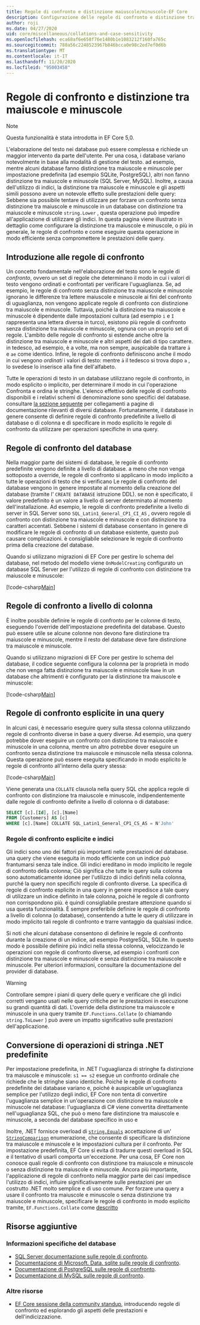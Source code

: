 ```yaml
---
title: Regole di confronto e distinzione maiuscole/minuscole-EF Core
description: Configurazione delle regole di confronto e distinzione tra maiuscole e minuscole nel database e nelle query con Entity Framework Core
author: roji
ms.date: 04/27/2020
uid: core/miscellaneous/collations-and-case-sensitivity
ms.openlocfilehash: eca68af6e658f76e1480b1e1083212f160fa765c
ms.sourcegitcommit: 788a56c2248523967b846bcca0e98c2ed7ef0d6b
ms.translationtype: MT
ms.contentlocale: it-IT
ms.lasthandoff: 11/20/2020
ms.locfileid: "95003458"
---
```

# <a name="collations-and-case-sensitivity"></a>Regole di confronto e distinzione tra maiuscole e minuscole

> [!NOTE]
> Questa funzionalità è stata introdotta in EF Core 5,0.

L'elaborazione del testo nei database può essere complessa e richiede un maggior intervento da parte dell'utente. Per una cosa, i database variano notevolmente in base alla modalità di gestione del testo. ad esempio, mentre alcuni database fanno distinzione tra maiuscole e minuscole per impostazione predefinita (ad esempio SQLite, PostgreSQL), altri non fanno distinzione tra maiuscole e minuscole (SQL Server, MySQL). Inoltre, a causa dell'utilizzo di indici, la distinzione tra maiuscole e minuscole e gli aspetti simili possono avere un notevole effetto sulle prestazioni delle query: Sebbene sia possibile tentare di utilizzare per forzare un confronto senza distinzione tra maiuscole e minuscole in un database con distinzione tra maiuscole e minuscole `string.Lower` , questa operazione può impedire all'applicazione di utilizzare gli indici. In questa pagina viene illustrato in dettaglio come configurare la distinzione tra maiuscole e minuscole, o più in generale, le regole di confronto e come eseguire questa operazione in modo efficiente senza compromettere le prestazioni delle query.

## <a name="introduction-to-collations"></a>Introduzione alle regole di confronto

Un concetto fondamentale nell'elaborazione del testo sono le regole di *confronto*, ovvero un set di regole che determinano il modo in cui i valori di testo vengono ordinati e confrontati per verificare l'uguaglianza. Se, ad esempio, le regole di confronto senza distinzione tra maiuscole e minuscole ignorano le differenze tra lettere maiuscole e minuscole ai fini del confronto di uguaglianza, non vengono applicate regole di confronto con distinzione tra maiuscole e minuscole. Tuttavia, poiché la distinzione tra maiuscole e minuscole è dipendente dalle impostazioni cultura (ad esempio `i` e `I` rappresenta una lettera diversa in turco), esistono più regole di confronto senza distinzione tra maiuscole e minuscole, ognuna con un proprio set di regole. L'ambito delle regole di confronto si estende anche oltre la distinzione tra maiuscole e minuscole e altri aspetti dei dati di tipo carattere. in tedesco, ad esempio, è a volte, ma non sempre, auspicabile da trattare `ä` e `ae` come identico. Infine, le regole di confronto definiscono anche il modo in cui vengono *ordinati* i valori di testo: mentre `ä` il tedesco si trova dopo `a` , lo svedese lo inserisce alla fine dell'alfabeto.

Tutte le operazioni di testo in un database utilizzano regole di confronto, in modo esplicito o implicito, per determinare il modo in cui l'operazione Confronta e ordina le stringhe. L'elenco effettivo delle regole di confronto disponibili e i relativi schemi di denominazione sono specifici del database. consultare [la sezione seguente](#database-specific-information) per collegamenti a pagine di documentazione rilevanti di diversi database. Fortunatamente, il database in genere consente di definire regole di confronto predefinite a livello di database o di colonna e di specificare in modo esplicito le regole di confronto da utilizzare per operazioni specifiche in una query.

## <a name="database-collation"></a>Regole di confronto del database

Nella maggior parte dei sistemi di database, le regole di confronto predefinite vengono definite a livello di database. a meno che non venga sottoposto a override, le regole di confronto si applicano in modo implicito a tutte le operazioni di testo che si verificano Le regole di confronto del database vengono in genere impostate al momento della creazione del database (tramite l' `CREATE DATABASE` istruzione DDL). se non è specificato, il valore predefinito è un valore a livello di server determinato al momento dell'installazione. Ad esempio, le regole di confronto predefinite a livello di server in SQL Server sono `SQL_Latin1_General_CP1_CI_AS` , ovvero regole di confronto con distinzione tra maiuscole e minuscole e con distinzione tra caratteri accentati. Sebbene i sistemi di database consentano in genere di modificare le regole di confronto di un database esistente, questo può causare complicazioni. è consigliabile selezionare le regole di confronto prima della creazione del database.

Quando si utilizzano migrazioni di EF Core per gestire lo schema del database, nel metodo del modello viene `OnModelCreating` configurato un database SQL Server per l'utilizzo di regole di confronto con distinzione tra maiuscole e minuscole:

[!code-csharp[Main](../../../samples/core/Miscellaneous/Collations/Program.cs?range=40)]

## <a name="column-collation"></a>Regole di confronto a livello di colonna

È inoltre possibile definire le regole di confronto per le colonne di testo, eseguendo l'override dell'impostazione predefinita del database. Questo può essere utile se alcune colonne non devono fare distinzione tra maiuscole e minuscole, mentre il resto del database deve fare distinzione tra maiuscole e minuscole.

Quando si utilizzano migrazioni di EF Core per gestire lo schema del database, il codice seguente configura la colonna per la proprietà in modo che non venga fatta distinzione tra maiuscole e minuscole `Name` in un database che altrimenti è configurato per la distinzione tra maiuscole e minuscole:

[!code-csharp[Main](../../../samples/core/Miscellaneous/Collations/Program.cs?name=OnModelCreating&highlight=6)]

## <a name="explicit-collation-in-a-query"></a>Regole di confronto esplicite in una query

In alcuni casi, è necessario eseguire query sulla stessa colonna utilizzando regole di confronto diverse in base a query diverse. Ad esempio, una query potrebbe dover eseguire un confronto con distinzione tra maiuscole e minuscole in una colonna, mentre un altro potrebbe dover eseguire un confronto senza distinzione tra maiuscole e minuscole nella stessa colonna. Questa operazione può essere eseguita specificando in modo esplicito le regole di confronto all'interno della query stessa:

[!code-csharp[Main](../../../samples/core/Miscellaneous/Collations/Program.cs?name=SimpleQueryCollation)]

Viene generata una `COLLATE` clausola nella query SQL che applica regole di confronto con distinzione tra maiuscole e minuscole, indipendentemente dalle regole di confronto definite a livello di colonna o di database:

```sql
SELECT [c].[Id], [c].[Name]
FROM [Customers] AS [c]
WHERE [c].[Name] COLLATE SQL_Latin1_General_CP1_CS_AS = N'John'
```

### <a name="explicit-collations-and-indexes"></a>Regole di confronto esplicite e indici

Gli indici sono uno dei fattori più importanti nelle prestazioni del database. una query che viene eseguita in modo efficiente con un indice può frantumarsi senza tale indice. Gli indici ereditano in modo implicito le regole di confronto della colonna; Ciò significa che tutte le query sulla colonna sono automaticamente idonee per l'utilizzo di indici definiti nella colonna, purché la query non specifichi regole di confronto diverse. La specifica di regole di confronto esplicite in una query in genere impedisce a tale query di utilizzare un indice definito in tale colonna, poiché le regole di confronto non corrispondono più. è quindi consigliabile prestare attenzione quando si usa questa funzionalità. È sempre preferibile definire le regole di confronto a livello di colonna (o database), consentendo a tutte le query di utilizzare in modo implicito tali regole di confronto e trarre vantaggio da qualsiasi indice.

Si noti che alcuni database consentono di definire le regole di confronto durante la creazione di un indice, ad esempio PostgreSQL, SQLite. In questo modo è possibile definire più indici nella stessa colonna, velocizzando le operazioni con regole di confronto diverse, ad esempio i confronti con distinzione tra maiuscole e minuscole e senza distinzione tra maiuscole e minuscole. Per ulteriori informazioni, consultare la documentazione del provider di database.

> [!WARNING]
> Controllare sempre i piani di query delle query e verificare che gli indici corretti vengano usati nelle query critiche per le prestazioni in esecuzione su grandi quantità di dati. L'override della distinzione tra maiuscole e minuscole in una query tramite `EF.Functions.Collate` (o chiamando `string.ToLower` ) può avere un impatto significativo sulle prestazioni dell'applicazione.

## <a name="translation-of-built-in-net-string-operations"></a>Conversione di operazioni di stringa .NET predefinite

Per impostazione predefinita, in .NET l'uguaglianza di stringhe fa distinzione tra maiuscole e minuscole: `s1 == s2` esegue un confronto ordinale che richiede che le stringhe siano identiche. Poiché le regole di confronto predefinite dei database variano e, poiché è auspicabile un'uguaglianza semplice per l'utilizzo degli indici, EF Core non tenta di convertire l'uguaglianza semplice in un'operazione con distinzione tra maiuscole e minuscole nel database: l'uguaglianza di C# viene convertita direttamente nell'uguaglianza SQL, che può o meno fare distinzione tra maiuscole e minuscole, a seconda del database specifico in uso e

Inoltre, .NET fornisce overload di [`string.Equals`](/dotnet/api/system.string.equals#System_String_Equals_System_String_System_StringComparison_) accettazione di un' [`StringComparison`](/dotnet/api/system.stringcomparison) enumerazione, che consente di specificare la distinzione tra maiuscole e minuscole e le impostazioni cultura per il confronto. Per impostazione predefinita, EF Core si evita di tradurre questi overload in SQL e il tentativo di usarli comporta un'eccezione. Per una cosa, EF Core non conosce quali regole di confronto con distinzione tra maiuscole e minuscole o senza distinzione tra maiuscole e minuscole. Ancora più importante, l'applicazione di regole di confronto nella maggior parte dei casi impedisce l'utilizzo di indici, influire significativamente sulle prestazioni per un costrutto .NET molto semplice e di uso comune. Per forzare una query a usare il confronto tra maiuscole e minuscole o senza distinzione tra maiuscole e minuscole, specificare le regole di confronto in modo esplicito tramite, `EF.Functions.Collate` come [descritto](#explicit-collations-and-indexes)

## <a name="additional-resources"></a>Risorse aggiuntive

### <a name="database-specific-information"></a>Informazioni specifiche del database

* [SQL Server documentazione sulle regole di confronto](/sql/relational-databases/collations/collation-and-unicode-support).
* [Documentazione di Microsoft. Data. sqlite sulle regole di confronto](/dotnet/standard/data/sqlite/collation).
* [Documentazione di PostgreSQL sulle regole di confronto](https://www.postgresql.org/docs/current/collation.html).
* [Documentazione di MySQL sulle regole di confronto](https://dev.mysql.com/doc/refman/en/charset-general.html).

### <a name="other-resources"></a>Altre risorse

* [EF Core sessione della community standup](https://www.youtube.com/watch?v=OgMhLVa_VfA&list=PLdo4fOcmZ0oX-DBuRG4u58ZTAJgBAeQ-t&index=1), introducendo regole di confronto ed esplorando gli aspetti delle prestazioni e dell'indicizzazione.
